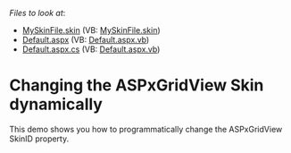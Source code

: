 <!-- default file list -->
*Files to look at*:

* [MySkinFile.skin](./CS/WebSite/App_Themes/MyTheme/MySkinFile.skin) (VB: [MySkinFile.skin](./VB/WebSite/App_Themes/MyTheme/MySkinFile.skin))
* [Default.aspx](./CS/WebSite/Default.aspx) (VB: [Default.aspx.vb](./VB/WebSite/Default.aspx.vb))
* [Default.aspx.cs](./CS/WebSite/Default.aspx.cs) (VB: [Default.aspx.vb](./VB/WebSite/Default.aspx.vb))
<!-- default file list end -->
# Changing the ASPxGridView Skin dynamically


<p>This demo shows you how to programmatically change the ASPxGridView SkinID property.</p>

<br/>


